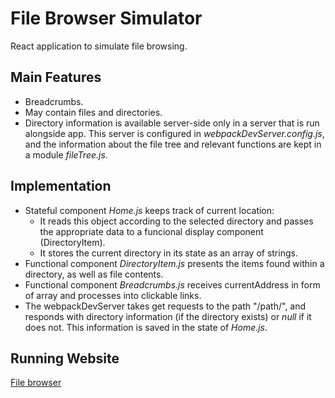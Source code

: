 # File Browser Simulator
React application to simulate file browsing.
## Main Features
- Breadcrumbs.
- May contain files and directories.
- Directory information is available server-side only in a server that is run alongside app. This server is configured in *webpackDevServer.config.js*, and the information about the file tree and relevant functions are kept in a module *fileTree.js*.
## Implementation
- Stateful component *Home.js* keeps track of current location:
  - It reads this object according to the selected directory and passes the appropriate data to a funcional display component (DirectoryItem).
  - It stores the current directory in its state as an array of strings.
- Functional component *DirectoryItem.js* presents the items found within a directory, as well as file contents.
- Functional component *Breadcrumbs.js* receives currentAddress in form of array and processes into clickable links.
- The webpackDevServer takes get requests to the path "/path/", and responds with directory information (if the directory exists) or *null* if it does not. This information is saved in the state of *Home.js*.
## Running Website
[File browser](https://rafaelh-file-browser.herokuapp.com/)
